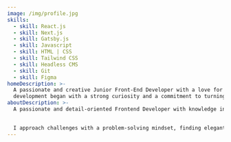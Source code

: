 ```yaml
---
image: /img/profile.jpg
skills:
  - skill: React.js	
  - skill: Next.js
  - skill: Gatsby.js
  - skill: Javascript
  - skill: HTML | CSS
  - skill: Tailwind CSS
  - skill: Headless CMS
  - skill: Git
  - skill: Figma
homeDescription: >-
  A passionate and creative Junior Front-End Developer with a love for crafting clean, user-friendly, and intuitive digital experiences. My journey in web
  development began with a strong curiosity and a commitment to turning ideas into interactive, responsive, and visually appealing websites.
aboutDescription: >-
  A passionate and detail-oriented Frontend Developer with knowledge in HTML and CSS, as well as third-party libraries such as React.js, Next.js, Gatsby.js and Tailwind CSS.

  
  I approach challenges with a problem-solving mindset, finding elegant and effective solutions. **Whether** it's optimizing performance, improving user [experience](https://www.youtube.com/watch?v=Hiabp1GY8fA), or troubleshooting issues, I enjoy the process of refining and enhancing digital **products**.
---
```

